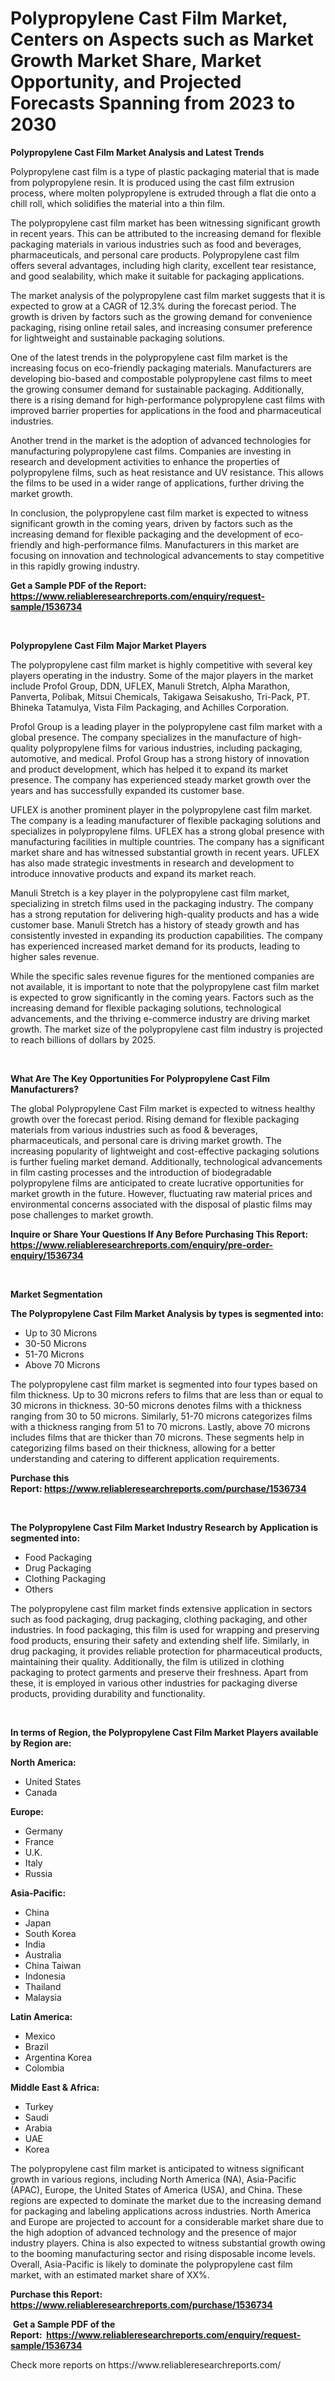 <p><h1>Polypropylene Cast Film Market, Centers on Aspects such as Market Growth Market Share, Market Opportunity, and Projected Forecasts Spanning from 2023 to 2030</h1></p><p><strong>Polypropylene Cast Film Market Analysis and Latest Trends</strong></p>
<p><p>Polypropylene cast film is a type of plastic packaging material that is made from polypropylene resin. It is produced using the cast film extrusion process, where molten polypropylene is extruded through a flat die onto a chill roll, which solidifies the material into a thin film.</p><p>The polypropylene cast film market has been witnessing significant growth in recent years. This can be attributed to the increasing demand for flexible packaging materials in various industries such as food and beverages, pharmaceuticals, and personal care products. Polypropylene cast film offers several advantages, including high clarity, excellent tear resistance, and good sealability, which make it suitable for packaging applications.</p><p>The market analysis of the polypropylene cast film market suggests that it is expected to grow at a CAGR of 12.3% during the forecast period. The growth is driven by factors such as the growing demand for convenience packaging, rising online retail sales, and increasing consumer preference for lightweight and sustainable packaging solutions.</p><p>One of the latest trends in the polypropylene cast film market is the increasing focus on eco-friendly packaging materials. Manufacturers are developing bio-based and compostable polypropylene cast films to meet the growing consumer demand for sustainable packaging. Additionally, there is a rising demand for high-performance polypropylene cast films with improved barrier properties for applications in the food and pharmaceutical industries.</p><p>Another trend in the market is the adoption of advanced technologies for manufacturing polypropylene cast films. Companies are investing in research and development activities to enhance the properties of polypropylene films, such as heat resistance and UV resistance. This allows the films to be used in a wider range of applications, further driving the market growth.</p><p>In conclusion, the polypropylene cast film market is expected to witness significant growth in the coming years, driven by factors such as the increasing demand for flexible packaging and the development of eco-friendly and high-performance films. Manufacturers in this market are focusing on innovation and technological advancements to stay competitive in this rapidly growing industry.</p></p>
<p><strong>Get a Sample PDF of the Report:&nbsp; <a href="https://www.reliableresearchreports.com/enquiry/request-sample/1536734">https://www.reliableresearchreports.com/enquiry/request-sample/1536734</a></strong></p>
<p>&nbsp;</p>
<p><strong>Polypropylene Cast Film Major Market Players</strong></p>
<p><p>The polypropylene cast film market is highly competitive with several key players operating in the industry. Some of the major players in the market include Profol Group, DDN, UFLEX, Manuli Stretch, Alpha Marathon, Panverta, Polibak, Mitsui Chemicals, Takigawa Seisakusho, Tri-Pack, PT. Bhineka Tatamulya, Vista Film Packaging, and Achilles Corporation.</p><p>Profol Group is a leading player in the polypropylene cast film market with a global presence. The company specializes in the manufacture of high-quality polypropylene films for various industries, including packaging, automotive, and medical. Profol Group has a strong history of innovation and product development, which has helped it to expand its market presence. The company has experienced steady market growth over the years and has successfully expanded its customer base.</p><p>UFLEX is another prominent player in the polypropylene cast film market. The company is a leading manufacturer of flexible packaging solutions and specializes in polypropylene films. UFLEX has a strong global presence with manufacturing facilities in multiple countries. The company has a significant market share and has witnessed substantial growth in recent years. UFLEX has also made strategic investments in research and development to introduce innovative products and expand its market reach.</p><p>Manuli Stretch is a key player in the polypropylene cast film market, specializing in stretch films used in the packaging industry. The company has a strong reputation for delivering high-quality products and has a wide customer base. Manuli Stretch has a history of steady growth and has consistently invested in expanding its production capabilities. The company has experienced increased market demand for its products, leading to higher sales revenue.</p><p>While the specific sales revenue figures for the mentioned companies are not available, it is important to note that the polypropylene cast film market is expected to grow significantly in the coming years. Factors such as the increasing demand for flexible packaging solutions, technological advancements, and the thriving e-commerce industry are driving market growth. The market size of the polypropylene cast film industry is projected to reach billions of dollars by 2025.</p></p>
<p>&nbsp;</p>
<p><strong>What Are The Key Opportunities For Polypropylene Cast Film Manufacturers?</strong></p>
<p><p>The global Polypropylene Cast Film market is expected to witness healthy growth over the forecast period. Rising demand for flexible packaging materials from various industries such as food & beverages, pharmaceuticals, and personal care is driving market growth. The increasing popularity of lightweight and cost-effective packaging solutions is further fueling market demand. Additionally, technological advancements in film casting processes and the introduction of biodegradable polypropylene films are anticipated to create lucrative opportunities for market growth in the future. However, fluctuating raw material prices and environmental concerns associated with the disposal of plastic films may pose challenges to market growth.</p></p>
<p><strong>Inquire or Share Your Questions If Any Before Purchasing This Report: <a href="https://www.reliableresearchreports.com/enquiry/pre-order-enquiry/1536734">https://www.reliableresearchreports.com/enquiry/pre-order-enquiry/1536734</a></strong></p>
<p>&nbsp;</p>
<p><strong>Market Segmentation</strong></p>
<p><strong>The Polypropylene Cast Film Market Analysis by types is segmented into:</strong></p>
<p><ul><li>Up to 30 Microns</li><li>30-50 Microns</li><li>51-70 Microns</li><li>Above 70 Microns</li></ul></p>
<p><p>The polypropylene cast film market is segmented into four types based on film thickness. Up to 30 microns refers to films that are less than or equal to 30 microns in thickness. 30-50 microns denotes films with a thickness ranging from 30 to 50 microns. Similarly, 51-70 microns categorizes films with a thickness ranging from 51 to 70 microns. Lastly, above 70 microns includes films that are thicker than 70 microns. These segments help in categorizing films based on their thickness, allowing for a better understanding and catering to different application requirements.</p></p>
<p><strong>Purchase this Report:&nbsp;<a href="https://www.reliableresearchreports.com/purchase/1536734">https://www.reliableresearchreports.com/purchase/1536734</a></strong></p>
<p>&nbsp;</p>
<p><strong>The Polypropylene Cast Film Market Industry Research by Application is segmented into:</strong></p>
<p><ul><li>Food Packaging</li><li>Drug Packaging</li><li>Clothing Packaging</li><li>Others</li></ul></p>
<p><p>The polypropylene cast film market finds extensive application in sectors such as food packaging, drug packaging, clothing packaging, and other industries. In food packaging, this film is used for wrapping and preserving food products, ensuring their safety and extending shelf life. Similarly, in drug packaging, it provides reliable protection for pharmaceutical products, maintaining their quality. Additionally, the film is utilized in clothing packaging to protect garments and preserve their freshness. Apart from these, it is employed in various other industries for packaging diverse products, providing durability and functionality.</p></p>
<p>&nbsp;</p>
<p><strong>In terms of Region, the Polypropylene Cast Film Market Players available by Region are:</strong></p>
<p>
    <p> <strong> North America: </strong>
        <ul>
            <li>United States</li>
            <li>Canada</li>
        </ul>
        </p> 
    <p> <strong> Europe: </strong>
        <ul>
            <li>Germany</li>
            <li>France</li>
            <li>U.K.</li>
            <li>Italy</li>
            <li>Russia</li>
        </ul>
        </p> 
    <p> <strong> Asia-Pacific: </strong>
        <ul>
            <li>China</li>
            <li>Japan</li>
            <li>South Korea</li>
            <li>India</li>
            <li>Australia</li>
            <li>China Taiwan</li>
            <li>Indonesia</li>
            <li>Thailand</li>
            <li>Malaysia</li>
        </ul>
        </p> 
    <p> <strong> Latin America: </strong>
        <ul>
            <li>Mexico</li>
            <li>Brazil</li>
            <li>Argentina Korea</li>
            <li>Colombia</li>
        </ul>
        </p> 
    <p> <strong> Middle East & Africa: </strong>
        <ul>
            <li>Turkey</li>
            <li>Saudi</li>
            <li>Arabia</li>
            <li>UAE</li>
            <li>Korea</li>
        </ul>
    </p>
    </p>
<p><p>The polypropylene cast film market is anticipated to witness significant growth in various regions, including North America (NA), Asia-Pacific (APAC), Europe, the United States of America (USA), and China. These regions are expected to dominate the market due to the increasing demand for packaging and labeling applications across industries. North America and Europe are projected to account for a considerable market share due to the high adoption of advanced technology and the presence of major industry players. China is also expected to witness substantial growth owing to the booming manufacturing sector and rising disposable income levels. Overall, Asia-Pacific is likely to dominate the polypropylene cast film market, with an estimated market share of XX%.</p></p>
<p><strong>Purchase this Report: <a href="https://www.reliableresearchreports.com/purchase/1536734">https://www.reliableresearchreports.com/purchase/1536734</a></strong></p>
<p>&nbsp;<strong>Get a Sample PDF of the Report:&nbsp;&nbsp;<a href="https://www.reliableresearchreports.com/enquiry/request-sample/1536734">https://www.reliableresearchreports.com/enquiry/request-sample/1536734</a></strong></p>
<p><strong></strong></p>
<p>Check more reports on https://www.reliableresearchreports.com/</p>